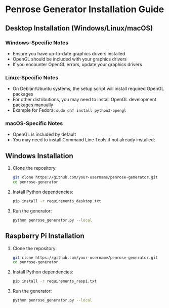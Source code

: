 # Penrose Generator Installation Guide

## Desktop Installation (Windows/Linux/macOS)

### Windows-Specific Notes
- Ensure you have up-to-date graphics drivers installed
- OpenGL should be included with your graphics drivers
- If you encounter OpenGL errors, update your graphics drivers

### Linux-Specific Notes
- On Debian/Ubuntu systems, the setup script will install required OpenGL packages
- For other distributions, you may need to install OpenGL development packages manually
- Example for Fedora: `sudo dnf install python3-opengl`

### macOS-Specific Notes
- OpenGL is included by default
- You may need to install Command Line Tools if not already installed:

## Windows Installation

1. Clone the repository:
   ```bash
   git clone https://github.com/your-username/penrose-generator.git
   cd penrose-generator
   ```

2. Install Python dependencies:
   ```bash
   pip install -r requirements_desktop.txt
   ```

3. Run the generator:
   ```bash
   python penrose_generator.py --local
   ```


## Raspberry Pi Installation

1. Clone the repository:
   ```bash
   git clone https://github.com/your-username/penrose-generator.git
   cd penrose-generator
   ```

2. Install Python dependencies:
   ```bash
   pip install -r requirements_raspi.txt
   ```

3. Run the generator:
   ```bash
   python penrose_generator.py --local
   ```

